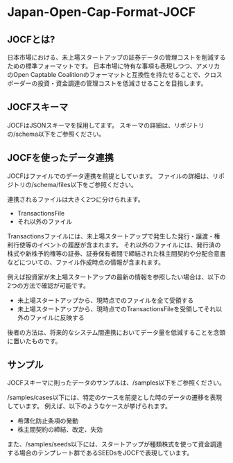 # Japan-Open-Cap-Format-JOCF

## JOCFとは?

日本市場における、未上場スタートアップの証券データの管理コストを削減するための標準フォーマットです。
日本市場に特有な事項も表現しつつ、アメリカのOpen Captable Coalitionのフォーマットと互換性を持たせることで、クロスボーダーの投資・資金調達の管理コストを低減させることを目指します。

## JOCFスキーマ

JOCFはJSONスキーマを採用してます。
スキーマの詳細は、リポジトリの/schema以下をご参照ください。

## JOCFを使ったデータ連携

JOCFはファイルでのデータ連携を前提としています。
ファイルの詳細は、リポジトリの/schema/files以下をご参照ください。

連携されるファイルは大きく2つに分けられます。

- TransactionsFile
- それ以外のファイル

Transactionsファイルには、未上場スタートアップで発生した発行・譲渡・権利行使等のイベントの履歴が含まれます。
それ以外のファイルには、発行済の株式や新株予約権等の証券、証券保有者間で締結された株主間契約や分配合意書などについての、ファイル作成時点の情報が含まれます。

例えば投資家が未上場スタートアップの最新の情報を参照したい場合は、以下の2つの方法で確認が可能です。

- 未上場スタートアップから、現時点でのファイルを全て受領する
- 未上場スタートアップから、現時点でのTransactionsFileを受領してそれ以外のファイルに反映する

後者の方法は、将来的なシステム間連携においてデータ量を低減することを念頭に置いたものです。

## サンプル

JOCFスキーマに則ったデータのサンプルは、/samples以下をご参照ください。

/samples/cases以下には、特定のケースを前提とした時のデータの遷移を表現しています。
例えば、以下のようなケースが挙げられます。

- 希薄化防止条項の発動
- 株主間契約の締結、改定、失効

また、/samples/seeds以下には、スタートアップが種類株式を使って資金調達する場合のテンプレート群であるSEEDsをJOCFで表現しています。
